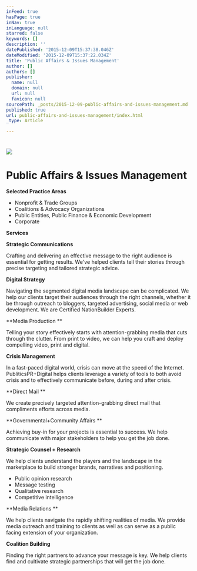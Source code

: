 ```yaml
---
inFeed: true
hasPage: true
inNav: true
inLanguage: null
starred: false
keywords: []
description: ''
datePublished: '2015-12-09T15:37:38.046Z'
dateModified: '2015-12-09T15:37:22.034Z'
title: 'Public Affairs & Issues Management'
author: []
authors: []
publisher:
  name: null
  domain: null
  url: null
  favicon: null
sourcePath: _posts/2015-12-09-public-affairs-and-issues-management.md
published: true
url: public-affairs-and-issues-management/index.html
_type: Article

---
```

# ![](https://the-grid-user-content.s3-us-west-2.amazonaws.com/d4887d7c-baea-420d-86df-a1a8af8e0d83.jpg)

# Public Affairs & Issues Management

**Selected Practice Areas**

* Nonprofit & Trade Groups
* Coalitions & Advocacy Organizations
* Public Entities,  Public Finance & Economic Development
* Corporate

**Services**

**Strategic Communications**

Crafting and delivering an effective message to the right audience is essential for getting results. We've helped clients tell their stories through precise targeting and tailored strategic advice.

**Digital Strategy**

Navigating the segmented digital media landscape can be complicated. We help our clients target their audiences through the right channels, whether it be through outreach to bloggers, targeted advertising, social media or web development. We are Certified NationBuilder Experts.

**Media Production **

Telling your story effectively starts with attention-grabbing media that cuts through the clutter. From print to video, we can help you craft and deploy compelling video, print and digital.

**Crisis Management**

In a fast-paced digital world, crisis can move at the speed of the Internet. PubliticsPR+Digital helps clients leverage a variety of tools to both avoid crisis and to effectively communicate before, during and after crisis.

**Direct Mail **

We create precisely targeted attention-grabbing direct mail that compliments efforts across media.

**Governmental+Community Affairs **

Achieving buy-in for your projects is essential to success. We help communicate with major stakeholders to help you get the job done.

**Strategic Counsel + Research**

We help clients understand the players and the landscape in the marketplace to build stronger brands, narratives and positioning.

* Public opinion research
* Message testing
* Qualitative research
* Competitive intelligence

**Media Relations **

We help clients navigate the rapidly shifting realities of media. We provide media outreach and training to clients as well as can serve as a public facing extension of your organization.

**Coalition Building**

Finding the right partners to advance your message is key.  We help clients find and cultivate strategic partnerships that will get the job done.